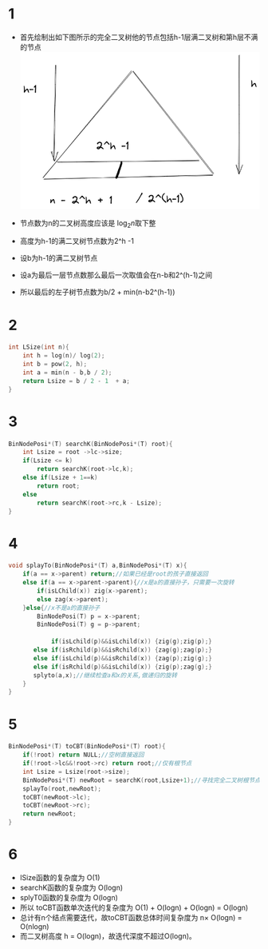 # 1
+ 首先绘制出如下图所示的完全二叉树他的节点包括h-1层满二叉树和第h层不满的节点
![2020_1](../images/2020_1.png)


+ 节点数为n的二叉树高度应该是 $\log_2 n$取下整
+ 高度为h-1的满二叉树节点数为2^h -1
+ 设b为h-1的满二叉树节点
+ 设a为最后一层节点数那么最后一次取值会在n-b和2^(h-1)之间
+ 所以最后的左子树节点数为b/2 + min(n-b2^(h-1))

# 2
```c++
int LSize(int n){
    int h = log(n)/ log(2);
    int b = pow(2, h);
    int a = min(n - b,b / 2);
    return Lsize = b / 2 - 1  + a;
}
```

# 3
```c++
BinNodePosi*(T) searchK(BinNodePosi*(T) root){
    int Lsize = root ->lc->size;
    if(Lsize <= k)
        return searchK(root->lc,k);
    else if(Lsize + 1==k)
        return root;
    else
        return searchK(root->rc,k - Lsize);
} 
```
# 4
```c++
void splayTo(BinNodePosi*(T) a,BinNodePosi*(T) x){
    if(a == x->parent) return;//如果已经是root的孩子直接返回
    else if(a == x->parent->parent){//x是a的直接孙子，只需要一次旋转
        if(isLChild(x)) zig(x->parent);
        else zag(x->parent);
    }else{//x不是a的直接孙子
    	BinNodePosi(T) p = x->parent;
    	BinNodePosi(T) g = p->parent;
       
            if(isLchild(p)&&isLchild(x)) {zig(g);zig(p);}
       else if(isRchild(p)&&isRchild(x)) {zag(g);zag(p);}
       else if(isLchild(p)&&isRchild(x)) {zag(p);zig(g);}
       else if(isRchild(p)&&isLchild(x)) {zig(p);zag(g);} 
       splyto(a,x);//继续检查a和x的关系,做递归的旋转
    }
}
```
# 5
```c++
BinNodePosi*(T) toCBT(BinNodePosi*(T) root){
    if(!root) return NULL;//空树直接返回
    if(!root->lc&&!root->rc) return root;//仅有根节点
    int Lsize = Lsize(root->size);
    BinNodePosi*(T) newRoot = searchK(root,Lsize+1);//寻找完全二叉树根节点
    splayTo(root,newRoot);
    toCBT(newRoot->lc);
    toCBT(newRoot->rc);
    return newRoot;
}
```
#  6
+ lSize函数的复杂度为 O(1)
+ searchK函数的复杂度为 O(logn)
+ splyT0函数的复杂度为 O(logn)
+ 所以 toCBT函数单次迭代的复杂度为   O(1) + O(logn) + O(logn) = O(logn)
+ 总计有n个结点需要迭代，故toCBT函数总体时间复杂度为 n× O(logn) =  O(nlogn)
+ 而二叉树高度 h =  O(logn)，故迭代深度不超过O(logn)。
